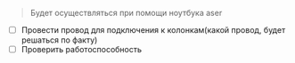 > Будет осуществляться при помощи ноутбука aser
 
- [ ] Провести провод для подключения к колонкам(какой провод, будет решаться по факту)
- [ ] Проверить работоспособность